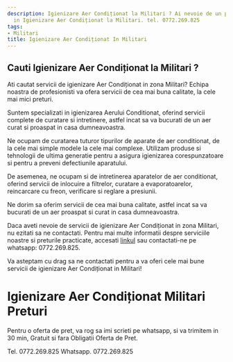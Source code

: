 ```yaml
---
description: Igienizare Aer Condiționat la Militari ? Ai nevoie de un profesionist
  in Igienizare Aer Condiționat la Militari. tel. 0772.269.825
tags:
- Militari
title: Igienizare Aer Condiționat In Militari
---
```



## Cauti Igienizare Aer Condiționat la Militari ?

Ati cautat servicii de igienizare Aer Condiționat in zona Militari? Echipa noastra de profesionisti va ofera servicii de cea mai buna calitate, la cele mai mici preturi. 

Suntem specializati in igienizarea Aerului Conditionat, oferind servicii complete de curatare si intretinere, astfel incat sa va bucurati de un aer curat si proaspat in casa dumneavoastra. 

Ne ocupam de curatarea tuturor tipurilor de aparate de aer conditionat, de la cele mai simple modele la cele mai complexe. Utilizam produse si tehnologii de ultima generatie pentru a asigura igienizarea corespunzatoare si pentru a preveni defectiunile aparatului. 

De asemenea, ne ocupam si de intretinerea aparatelor de aer conditionat, oferind servicii de inlocuire a filtrelor, curatare a evaporatoarelor, reincarcare cu freon, verificare si reglare a presiunii. 

Ne dorim sa oferim servicii de cea mai buna calitate, astfel incat sa va bucurati de un aer proaspat si curat in casa dumneavoastra. 

Daca aveti nevoie de servicii de igienizare Aer Condiționat in zona Militari, nu ezitati sa ne contactati. Pentru mai multe informatii despre serviciile noastre si preturile practicate, accesati <a href="https://www.igienizareaconditionat.ro/">linkul</a> sau contactati-ne pe whatsapp: 0772.269.825. 

Va asteptam cu drag sa ne contactati pentru a va oferi cele mai bune servicii de igienizare Aer Condiționat in Militari!

# Igienizare Aer Condiționat Militari Preturi
Pentru o oferta de pret, va rog sa imi scrieti pe whatsapp, si va trimitem in 30 min, Gratuit si fara Obligatii Oferta de Pret.

Tel. 0772.269.825
Whatsapp. 0772.269.825